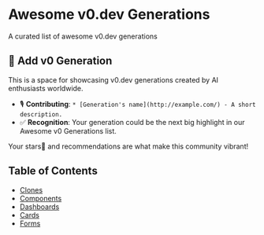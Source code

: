 # Awesome v0.dev Generations
A curated list of awesome v0.dev generations

## 🚀 Add v0 Generation
This is a space for showcasing v0.dev generations created by AI enthusiasts worldwide.

- 🎙️ **Contributing**: `* [Generation's name](http://example.com/) - A short description.`
- ✅ **Recognition**: Your generation could be the next big highlight in our Awesome v0 Generations list.

Your stars🌟 and recommendations are what make this community vibrant!

## Table of Contents
  - [Clones](#clones)
  - [Components](#components)
  - [Dashboards](#dashboards)
  - [Cards](#cards)
  - [Forms](#forms)

